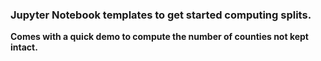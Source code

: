 ### Jupyter Notebook templates to get started computing splits. 

**Comes with a quick demo to compute the number of counties not kept intact.**
